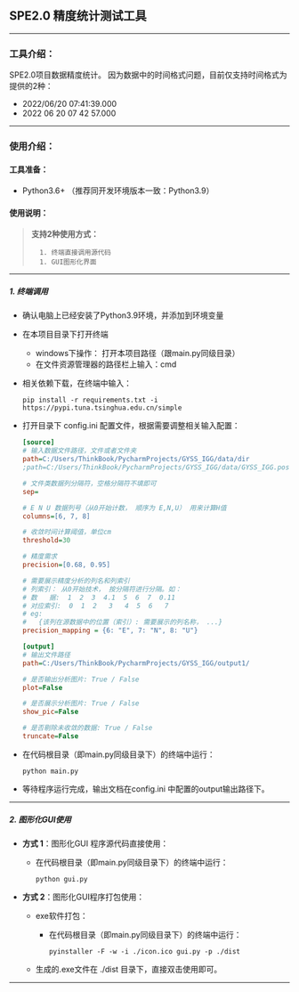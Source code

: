 ## SPE2.0 精度统计测试工具

---
### 工具介绍：
SPE2.0项目数据精度统计。
因为数据中的时间格式问题，目前仅支持时间格式为提供的2种：
- 2022/06/20 07:41:39.000
- 2022 06 20 07 42 57.000 

---
### 使用介绍：

#### 工具准备：
- Python3.6+ （推荐同开发环境版本一致：Python3.9）

#### 使用说明：

> **支持2种使用方式：**
>
> 		1. 终端直接调用源代码
> 		1. GUI图形化界面

---

##### 1.  终端调用

- 确认电脑上已经安装了Python3.9环境，并添加到环境变量

- 在本项目目录下打开终端
  - windows下操作： 打开本项目路径（跟main.py同级目录）
  - 在文件资源管理器的路径栏上输入：cmd
  
- 相关依赖下载，在终端中输入：
  ``` text
  pip install -r requirements.txt -i https://pypi.tuna.tsinghua.edu.cn/simple
  ```
  
- 打开目录下 config.ini 配置文件，根据需要调整相关输入配置：
  ``` ini 
  [source]
  # 输入数据文件路径，文件或者文件夹
  path=C:/Users/ThinkBook/PycharmProjects/GYSS_IGG/data/dir
  ;path=C:/Users/ThinkBook/PycharmProjects/GYSS_IGG/data/GYSS_IGG.pos
  
  # 文件类数据列分隔符，空格分隔符不填即可
  sep=
  
  # E N U 数据列号（从0开始计数， 顺序为 E,N,U） 用来计算H值
  columns=[6, 7, 8]
  
  # 收敛时间计算阈值，单位cm
  threshold=30
  
  # 精度需求
  precision=[0.68, 0.95]
  
  # 需要展示精度分析的列名和列索引
  # 列索引： 从0开始技术， 按分隔符进行分隔。如：
  # 数   据:  1  2  3  4.1  5  6  7  0.11
  # 对应索引:  0  1  2   3   4  5  6   7
  # eg:
  #   {该列在源数据中的位置（索引）: 需要展示的列名称， ...}
  precision_mapping = {6: "E", 7: "N", 8: "U"}
  
  [output]
  # 输出文件路径
  path=C:/Users/ThinkBook/PycharmProjects/GYSS_IGG/output1/
  
  # 是否输出分析图片: True / False
  plot=False
  
  # 是否展示分析图片: True / False
  show_pic=False
  
  # 是否剔除未收敛的数据: True / False
  truncate=False
  
  ```

- 在代码根目录（即main.py同级目录下）的终端中运行：

  ```
  python main.py
  ```

- 等待程序运行完成，输出文档在config.ini 中配置的output输出路径下。


---

##### 2. 图形化GUI使用

- **方式 1**：图形化GUI 程序源代码直接使用：

  - 在代码根目录（即main.py同级目录下）的终端中运行：

    ~~~ 
    python gui.py 
    ~~~

- **方式 2**：图形化GUI程序打包使用：

  - exe软件打包：

    - 在代码根目录（即main.py同级目录下）的终端中运行：

      ~~~ 
      pyinstaller -F -w -i ./icon.ico gui.py -p ./dist
      ~~~

  - 生成的.exe文件在 ./dist 目录下，直接双击使用即可。

---

